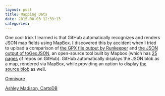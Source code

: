 ```yaml
---
layout: post
title: Mapping Data
date: 2015-08-03 12:33:13
categories:
---
```




One cool trick I learned is that GitHub automatically recognizes and renders JSON map fields using MapBox. I discovered this by accident when I tried to upload a comparison of [the GPX file output by Runkeeper](https://gist.github.com/rrshaban/d87f9d8bdbea419af691) and [the JSON output of toGeoJSON](https://gist.github.com/rrshaban/e44e0bc6b8d136a4c613), an open-source tool built by Mapbox (which has [25 pages](https://github.com/mapbox) of repos on GitHub). GitHub automatically displays the JSON blob as a map, rendered via MapBox, while providing an option to display [the source blob](https://gist.github.com/rrshaban/e44e0bc6b8d136a4c613?short_path=036faa2) as well. 



[Omnivore](https://github.com/mapbox/leaflet-omnivore)

[Ashley Madison, CartoDB](http://blog.tecnilogica.com/2015/08/20/malfideleco-worldwide-map-of-ashley-madison-users/)

[](https://www.mapbox.com/editor/?id=rrshaban.n6jd178d#project)